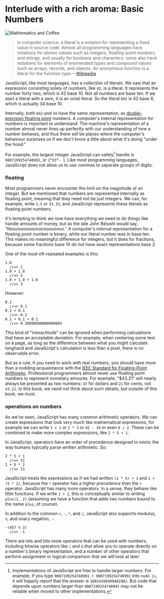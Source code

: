 # Interlude with a rich aroma: Basic Numbers

![Mathematics and Coffee](images/expressions-title.jpg)

> In computer science, a literal is a notation for representing a fixed value in source code. Almost all programming languages have notations for atomic values such as integers, floating-point numbers, and strings, and usually for booleans and characters; some also have notations for elements of enumerated types and compound values such as arrays, records, and objects. An anonymous function is a literal for the function type.—[Wikipedia](https://en.wikipedia.org/wiki/Literal_(computer_programming))

JavaScript, like most languages, has a collection of literals. We saw that an expression consisting solely of numbers, like `42`, is a literal. It represents the number forty-two, which is 42 base 10. Not all numbers are base ten. If we start a literal with a zero, it is an octal literal. So the literal `042` is 42 base 8, which is actually 34 base 10.

Internally, both `042` and `34` have the same representation, as [double-precision floating point] numbers. A computer's internal representation for numbers is important to understand. The machine's representation of a number almost never lines up perfectly with our understanding of how a number behaves, and thus there will be places where the computer's behaviour surprises us if we don't know a little about what it's doing "under the hood." 

[double-precision floating point]:http://en.wikipedia.org/wiki/Double-precision_floating-point_format

For example, the largest integer JavaScript can safely[^safe] handle is `9007199254740991`, or `2`^`53`^`- 1`. Like most programming languages, JavaScript does not allow us to use commas to separate groups of digits. 

[^safe]: Implementations of JavaScript are free to handle larger numbers. For example, if you type `9007199254740991 + 9007199254740991` into `node.js`, it will happily report that the answer is `18014398509481982`. But code that depends upon numbers larger than `9007199254740991` may not be reliable when moved to other implementations.

### floating

Most programmers never encounter the limit on the magnitude of an integer. But we mentioned that numbers are represented internally as floating point, meaning that they need not be just integers. We can, for example, write `1.5` or `33.33`, and JavaScript represents these literals as floating point numbers.

It's tempting to think we now have everything we need to do things like handle amounts of money, but as the late John Belushi would say, "Nooooooooooooooooooooo." A computer's internal representation for a floating point number is binary, while our literal number was in base ten. This makes no meaningful difference for integers, but it does for fractions, because some fractions base 10 do not have exact representations base 2.

One of the most oft-repeated examples is this:

    1.0
      //=> 1
    1.0 + 1.0
      //=> 2
    1.0 + 1.0 + 1.0
      //=> 3

However:

    0.1
      //=> 0.1
    0.1 + 0.1
      //=> 0.2
    0.1 + 0.1 + 0.1
      //=> 0.30000000000000004
      
This kind of "inexactitude" can be ignored  when performing calculations that have an acceptable deviation. For example, when centering some text on a page, as long as the difference between what you might calculate longhand and JavaScript's calculation is less than a pixel, there is no observable error.

But as a rule, if you need to work with real numbers, you should have more than a nodding acquaintance with the [IEEE Standard for Floating-Point Arithmetic][IEEE754]. Professional programmers almost never use floating point numbers to represent monetary amounts. For example, "$43.21" will nearly always be presented as two numbers: `43` for dollars and `21` for cents, not `43.21`. In this book, we need not think about such details, but outside of this book, we must.

[IEEE754]: https://en.wikipedia.org/wiki/IEEE_floating_point

### operations on numbers

As we've seen, JavaScript has many common arithmetic operators. We can create expressions that look very much like mathematical expressions, for example we can write `1 + 1` or `2 * 3` or `42 - 34` or even `6 / 2`. These can be combined to make more complex expressions, like `2 * 5 + 1`.

In JavaScript, operators have an order of precedence designed to mimic the way humans typically parse written arithmetic. So:

    2 * 5 + 1
      //=> 11
    1 + 5 * 2
      //=> 11
      
JavaScript treats the expressions as if we had written `(2 * 5) + 1` and `1 + (5 * 2)`, because the `*` operator has a *higher precedence* than the `+` operator. JavaScript has many more operators. In a sense, they behave like little functions. If we write `1 + 2`, this is conceptually similar to writing `plus(1, 2)` (assuming we have a function that adds two numbers bound to the name `plus`, of course).

In addition to the common `+`, `-`, `*`, and `/`, JavaScript also supports modulus, `%`, and unary negation, `-`:

    -(457 % 3)
      //=> -1

There are lots and lots more operators that can be used with numbers, including bitwise operators like `|` and `&` that allow you to operate directly on a number's binary representation, and a number of other operators that perform assignment or logical comparison that we will look at later.